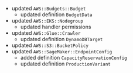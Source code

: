 - updated `AWS::Budgets::Budget`
  - updated definition `BudgetData`
- updated `AWS::EKS::Nodegroup`
  - updated handler permissions
- updated `AWS::Glue::Crawler`
  - updated definition `DynamoDBTarget`
- updated `AWS::S3::BucketPolicy`
- updated `AWS::SageMaker::EndpointConfig`
  - added definition `CapacityReservationConfig`
  - updated definition `ProductionVariant`
